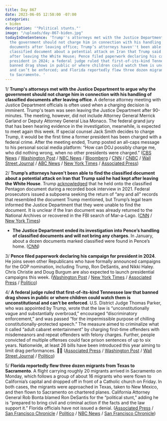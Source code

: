 ```yaml
---
title: Day 867
date: 2023-06-05 12:58:00 -07:00
categories:
- biden
description: '"Political stunts."'
image: "/uploads/day-867-biden.jpg"
todayInOneSentence: 'Trump''s attorneys met with the Justice Department to argue why
  the government should not charge him in connection with his handling of classified
  documents after leaving office; Trump’s attorneys haven''t been able to find the
  classified document about a potential attack on Iran that Trump said he had kept
  after leaving the White House; Pence filed paperwork declaring his campaign for
  president in 2024; a federal judge ruled that first-of-its-kind Tennessee law that
  banned drag shows in public or where children could watch them is unconstitutional
  and can’t be enforced; and Florida reportedly flew three dozen migrants from Texas
  to Sacramento. '
---
```


1/ **Trump's attorneys met with the Justice Department to argue why the government should not charge him in connection with his handling of classified documents after leaving office**. A defense attorney meeting with Justice Department officials is  often used when a charging decision is imminent. Trump's team was seen leaving the Justice Department after 90-minutes. The meeting, however, did not include Attorney General Merrick Garland or Deputy Attorney General Lisa Monaco. The federal grand jury that has been hearing evidence in the investigation, meanwhile, is expected to meet again this week. If special counsel Jack Smith decides to charge Trump, it would be the first time a former president has been charged with a federal crime. After the meeting ended, Trump posted an all-caps message to his personal social media platform: “How can DOJ possibly charge me, who did nothing wrong, when no other presidents were charged.” ([CBS News](https://www.cbsnews.com/news/trump-attorneys-at-justice-department/) / [Washington Post](https://www.washingtonpost.com/national-security/2023/06/05/trump-lawyers-meeting-justice-doj/) / [NBC News](https://www.nbcnews.com/politics/donald-trump/grand-jury-trump-classified-documents-case-expected-meet-coming-week-h-rcna87599) / [Bloomberg](https://www.bloomberg.com/news/articles/2023-06-05/trump-lawyers-meet-with-doj-officials-in-secret-documents-probe?sref=MIBMEEoj) / [CNN](https://www.cnn.com/2023/06/05/politics/trump-attorneys-justice-department/) / [CNBC](https://www.cnbc.com/2023/06/05/trump-lawyers-meet-doj-indictment-speculation.html) / [Wall Street Journal](https://www.wsj.com/articles/doj-donald-trump-lawyers-document-probe-e8c8e7c3?mod=djemalertNEWS) / [ABC News](https://abcnews.go.com/Politics/trump-lawyers-meet-justice-department-officials/story?id=99842595) / [New York Times](https://www.nytimes.com/2023/06/05/us/politics/trump-justice-dept-classified-documents.html) / [Associated Press](https://apnews.com/article/trump-justice-department-classified-documents-maralago-455e06ae11fecd5fc6aa565bee6b3878))

2/ **Trump’s attorneys haven't been able to find the classified document about a potential attack on Iran that Trump said he had kept after leaving the White House**. Trump [acknowledged](https://whatthefuckjusthappenedtoday.com/2023/05/31/day-862/#2-federal-prosecutors-obtained-an-au) that he held onto the classified Pentagon document during a recorded book interview in 2021. Federal prosecutors issued a subpoena seeking the return of “any and all” records that resembled the document Trump mentioned, but Trump’s legal team informed the Justice Department that they were unable to find the document. It is unclear if the Iran document was already returned to the National Archives or recovered in the FBI search of Mar-a-Lago. ([CNN](https://www.cnn.com/2023/06/02/politics/donald-trump-iran-subpoena) / [New York Times](https://www.nytimes.com/2023/06/02/us/politics/classified-documents-trump-recording.html))

* **The Justice Department ended its investigation into Pence’s handling of classified documents and will not bring any charges**. In January, about a dozen documents marked classified were found in Pence’s home. ([CNN](https://www.cnn.com/2023/06/02/politics/mike-pence-justice-department-documents/))

3/ **Pence filed paperwork declaring his campaign for president in 2024**. He joins seven other Republicans who have formally announced campaigns for the GOP nomination, including Trump, Ron DeSantis, and Nikki Haley. Chris Christie and Doug Burgum are also expected to launch presidential campaigns this week. ([Washington Post](https://www.washingtonpost.com/politics/2023/06/05/pence-presidential-campaign-paperwork-trump/) / [New York Times](https://www.nytimes.com/2023/06/05/us/politics/pence-2024-president-candidate.html) / [Associated Press](https://apnews.com/article/pence-trump-president-2024-campaign-19ee44bb97c7c3131631077917056446) / [Politico](https://www.politico.com/news/2023/06/05/pence-files-paperwork-to-run-for-president-00100204))

4/ **A federal judge ruled that first-of-its-kind Tennessee law that banned drag shows in public or where children could watch them is unconstitutional and can’t be enforced**. U.S. District Judge Thomas Parker, who was appointed by Trump, wrote that the law is “unconstitutionally vague and substantially overbroad,” encouraged “discriminatory enforcement,” and was passed “for the impermissible purpose of chilling constitutionally-protected speech.” The measure aimed to criminalize what it called “adult cabaret entertainment” by charging first-time offenders with misdemeanors and repeat offenders with felony charges. Further, people convicted of multiple offenses could face prison sentences of up to six years. Nationwide, at least 26 bills have been introduced this year aiming to limit drag performances. 🏳️‍🌈 ([Associated Press](https://apnews.com/article/drag-law-unconstitutional-tennessee-lgbtq-ff16eb4bdbd0d69863eef38bf93503cf) / [Washington Post](https://www.washingtonpost.com/politics/2023/06/03/tennessee-drag-law-unconstitutional/) / [Wall Street Journal](https://www.wsj.com/articles/tennessee-judge-says-law-targeting-drag-shows-is-unconstitutional-879053c9?mod=djemalertNEWS) / [Politico](https://www.politico.com/news/2023/06/03/federal-judge-rules-tennessee-drag-law-unconstitutional-00100092))

5/ **Florida reportedly flew three dozen migrants from Texas to Sacramento**. A flight carrying roughly 20 migrants arrived in Sacramento on Monday, which follows a group of about 16 migrants who were flown to California’s capital and dropped off in front of a Catholic church on Friday. In both cases, the migrants were approached in Texas, taken to New Mexico, and then flown to Sacramento on chartered planes. California Attorney General Rob Bonta blamed Ron DeSantis for the “political stunt,” adding he is “prepared to bring civil and criminal action if the facts and the law support it.” Florida officials have not issued a denial. ([Associated Press](https://apnews.com/article/migrants-dropped-off-california-texas-florida-2ea4ea9cc6e976e97358c64bcae164f4) / [San Francisco Chronicle](https://www.sfchronicle.com/politics/article/migrants-sacramento-18136371.php) / [Politico](https://www.politico.com/news/2023/06/04/california-florida-migrants-marthas-vineyard-00100121) / [NBC News](https://www.nbcnews.com/politics/politics-news/california-probing-whether-migrant-flight-came-florida-rcna87685) / [San Francisco Chronicle](https://www.sfchronicle.com/politics/article/bonta-desants-immigrants-sacramento-18134977.php))